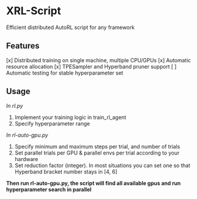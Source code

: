 # XRL-Script

Efficient distributed AutoRL script for any framework

## Features

[x] Distributed training on single machine, multiple CPU/GPUs
[x] Automatic resource allocation
[x] TPESampler and Hyperband pruner support
[ ] Automatic testing for stable hyperparameter set

## Usage

*In rl.py*
1. Implement your training logic in train_rl_agent
2. Specify hyperparameter range

*In rl-auto-gpu.py*
1. Specify minimum and maximum steps per trial, and number of trials
2. Set parallel trials per GPU & parallel envs per trial according to your hardware
3. Set reduction factor (integer). In most situations you can set one so that Hyperband bracket number stays in [4, 6]

**Then run rl-auto-gpu.py, the script will find all available gpus and run hyperparameter search in parallel**